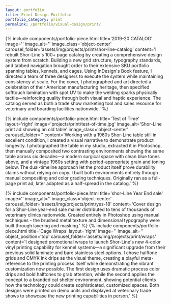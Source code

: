 ```yaml
---
layout: portfolio
title: Print Design Portfolio
portfolio_category: print
permalink: /portfolio/visual-design/print/
---
```


{% include components/portfolio-piece.html
   title='2019-20 CATALOG'
   image=''
   image_alt=''
   image_class='object-center'
   carousel_folder='assets/img/projects/print/shor-line-catalog'
   content='I rebuilt Shor-Line\'s 100+ page catalog by creating a comprehensive design system from scratch. Building a new grid structure, typography standards, and tabbed navigation brought order to their extensive SKU portfolio spanning tables, kennels, and cages. Using InDesign\'s Book feature, I directed a team of three designers to execute the system while maintaining consistency at scale. For the cover, I photographed and art directed a celebration of their American manufacturing heritage, then specified softtouch lamination with spot UV to make the welding sparks physically tactile—reinforcing quality through both visual and haptic experience. The catalog served as both a trade show marketing tool and sales resource for veterinary and boarding facilities nationwide.'
%}

{% include components/portfolio-piece.html
   title='Test of Time'
   layout='right'
   image='projects/print/test-of-time.jpg'
   image_alt='Shor-Line print ad showing an old table'
   image_class='object-center'
   carousel_folder=''
   content='Working with a 1960s Shor-Line table still in excellent condition, I created a visual narrative to demonstrate product longevity. I photographed the table in my studio, extracted it in Photoshop, then manually composited two contrasting environments showing the same table across six decades—a modern surgical space with clean blue tones above, and a vintage 1960s setting with period-appropriate grain and toning below. The dual-timeline approach let the product itself prove durability claims without relying on copy. I built both environments entirely through manual compositing and color grading techniques. Originally ran as a full-page print ad, later adapted as a half-spread in the catalog.'
%}

{% include components/portfolio-piece.html
   title='shor-Line Year End sale'
   image=''
   image_alt=''
   image_class='object-center'
   carousel_folder='assets/img/projects/print/yes-18'
   content='Cover design for a Shor-Line year-end sale mailer distributed to tens of thousands of veterinary clinics nationwide. Created entirely in Photoshop using manual techniques - the brushed metal texture and dimensional typography were built through layering and masking.'
%}
{% include components/portfolio-piece.html
   title='Cage Wraps'
   layout='right'
   image=''
   image_alt=''
   object_position='top'
   carousel_folder='assets/img/projects/print/wraps'
   content='I designed promotional wraps to launch Shor-Line\'s new 4-color vinyl printing capability for kennel systems—a significant upgrade from their previous solid laminate and bare stainless steel options. I chose halftone grids and CMYK ink drips as the visual theme, creating a playful meta-reference to the printing process itself while demonstrating the vibrant customization now possible. The first design uses dramatic process color drips and bold halftones to grab attention, while the second applies the concept to a branded cat shelter environment, showing potential clients how the technology could create sophisticated, customized spaces. Both designs were printed on demo units and displayed at veterinary trade shows to showcase the new printing capabilities in person.'
%}